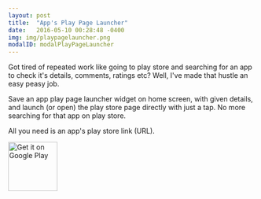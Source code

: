 ```yaml
---
layout: post
title:  "App's Play Page Launcher"
date:   2016-05-10 00:28:48 -0400
img: img/playpagelauncher.png
modalID: modalPlayPageLauncher
---
```

Got tired of repeated work like going to play store and searching for an app to check it's details, comments, ratings etc? Well, I've made that hustle an easy peasy job.<br/>

Save an app play page launcher widget on home screen, with given details, and launch (or open) the play store page directly with just a tap. No more searching for that app on play store.<br/>

All you need is an app's play store link (URL).<br/>

<div class="row">
  <div class="col-lg-12 text-center">
    <a href='https://play.google.com/store/apps/details?id=com.shahrukhamd.playpagelauncher&utm_source=global_co&utm_medium=prtnr&utm_content=Mar2515&utm_campaign=PartBadge&pcampaignid=MKT-Other-global-all-co-prtnr-py-PartBadge-Mar2515-1' target='_blank'><img alt='Get it on Google Play' src='https://play.google.com/intl/en_us/badges/images/generic/en_badge_web_generic.png' height='100' /></a>
  </div>
</div>
